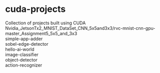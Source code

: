 # cuda-projects
Collection of projects built using CUDA </br>
Nvidia_JetsonTx2_MNIST_DataSet_CNN_5x5and3x3/rvc-mnist-cnn-gpu-master_Assignment5_5x5_and_3x3 </br>
simple-app-adder </br>
sobel-edge-detector </br>
hello-ai-world </br>
image-classifier </br>
object-detector </br>
action-recognizer </br>
